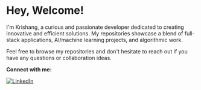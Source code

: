 # Hey, Welcome! 

I'm Krishang, a curious and passionate developer dedicated to creating innovative and efficient solutions. My repositories showcase a blend of full-stack applications, AI/machine learning projects, and algorithmic work.

Feel free to browse my repositories and don't hesitate to reach out if you have any questions or collaboration ideas.

**Connect with me:**

[![LinkedIn](https://img.shields.io/badge/-LinkedIn-blue?style=flat&logo=linkedin&logoColor=white)](https://www.linkedin.com/in/krishangsharma118/)
